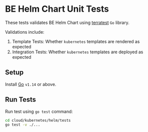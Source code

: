 # BE Helm Chart Unit Tests
These tests validates BE Helm Chart using [terratest](https://github.com/gruntwork-io/terratest) `Go` library.

Validations include:
1. Template Tests: Whether `kubernetes` templates are rendered as expected
2. Integration Tests: Whether `kubernetes` templates are deployed as expected

## Setup
Install [Go](https://golang.org/doc/install) `v1.14` or above.

## Run Tests
Run test using `go test` command:
```sh
cd cloud/kubernetes/helm/tests
go test -v ./...
```